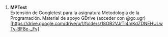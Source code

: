 1. **MPTest**  
Extensión de Googletest para la asignatura Metodología de la Programación. Material de apoyo GDrive (acceder con @go.ugr) [https://drive.google.com/drive/u/1/folders/18OB2VJrTI4mKdZDNEHULwTy-BF8e-_Fv]

